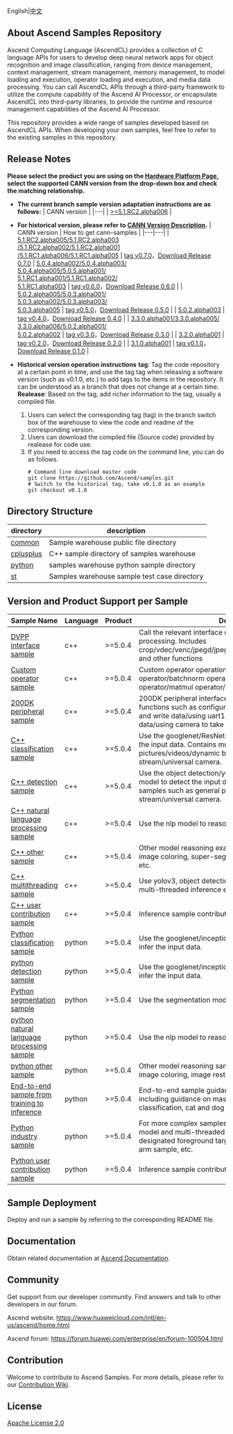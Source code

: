 English|[中文](README_CN.md)

## About Ascend Samples Repository
   
Ascend Computing Language (AscendCL) provides a collection of C language APIs for users to develop deep neural network apps for object recognition and image classification, ranging from device management, context management, stream management, memory management, to model loading and execution, operator loading and execution, and media data processing. You can call AscendCL APIs through a third-party framework to utilize the compute capability of the Ascend AI Processor, or encapsulate AscendCL into third-party libraries, to provide the runtime and resource management capabilities of the Ascend AI Processor.

This repository provides a wide range of samples developed based on AscendCL APIs. When developing your own samples, feel free to refer to the existing samples in this repository.

## Release Notes

**Please select the product you are using on the [Hardware Platform Page](https://www.hiascend.com/hardware/firmware-drivers?tag=community), select the supported CANN version from the drop-down box and check the matching relationship.**

- **The current branch sample version adaptation instructions are as follows:**
    | CANN version |
    |---|
    | [>=5.1.RC2.alpha006](https://www.hiascend.com/software/cann/community) |

- **For historical version, please refer to [CANN Version Description](#Version-Description).**
    | CANN version | How to get cann-samples |
    |---|---|
    | [5.1.RC2.alpha005/5.1.RC2.alpha003<br>/5.1.RC2.alpha002/5.1.RC2.alpha001<br>/5.1.RC1.alpha006/5.1.RC1.alpha005](https://www.hiascend.com/software/cann/community) | [tag v0.7.0](https://github.com/Ascend/samples/tree/v0.7.0/)，[Download Release 0.7.0](https://github.com/Ascend/samples/releases/v0.7.0) 
    | [5.0.4.alpha002/5.0.4.alpha003/<br>5.0.4.alpha005/5.0.5.alpha001/<br>5.1.RC1.alpha001/5.1.RC1.alpha002/<br>5.1.RC1.alpha003](https://www.hiascend.com/software/cann/community) | [tag v0.6.0](https://github.com/Ascend/samples/tree/v0.6.0/)，[Download Release 0.6.0](https://github.com/Ascend/samples/releases/v0.6.0) |
    | [5.0.2.alpha005/5.0.3.alpha001/<br>5.0.3.alpha002/5.0.3.alpha003/<br>5.0.3.alpha005](https://www.hiascend.com/software/cann/community) | [tag v0.5.0](https://github.com/Ascend/samples/tree/v0.5.0/)，[Download Release 0.5.0](https://github.com/Ascend/samples/releases/v0.5.0) |
    | [5.0.2.alpha003](https://www.hiascend.com/software/cann/community) | [tag v0.4.0](https://github.com/Ascend/samples/tree/v0.4.0/)，[Download Release 0.4.0](https://github.com/Ascend/samples/releases/v0.4.0) |
    | [3.3.0.alpha001/3.3.0.alpha005/<br>3.3.0.alpha006/5.0.2.alpha001/<br>5.0.2.alpha002](https://www.hiascend.com/software/cann/community) | [tag v0.3.0](https://github.com/Ascend/samples/tree/v0.3.0/)，[Download Release 0.3.0](https://github.com/Ascend/samples/releases/v0.3.0) |
    | [3.2.0.alpha001](https://www.hiascend.com/software/cann/community) | [tag v0.2.0](https://github.com/Ascend/samples/tree/v0.2.0/)，[Download Release 0.2.0](https://github.com/Ascend/samples/releases/v0.2.0) |
    | [3.1.0.alpha001](https://www.hiascend.com/software/cann/community) | [tag v0.1.0](https://github.com/Ascend/samples/tree/v0.1.0/)，[Download Release 0.1.0](https://github.com/Ascend/samples/releases/v0.1.0) |

- **Historical version operation instructions**
   **tag**: Tag the code repository at a certain point in time, and use the tag tag when releasing a software version (such as v0.1.0, etc.) to add tags to the items in the repository. It can be understood as a branch that does not change at a certain time.
   **Realease**: Based on the tag, add richer information to the tag, usually a compiled file.
   1. Users can select the corresponding tag (tag) in the branch switch box of the warehouse to view the code and readme of the corresponding version.
   2. Users can download the compiled file (Source code) provided by realease for code use.
   3. If you need to access the tag code on the command line, you can do as follows.
      ````
      # Command line download master code
      git clone https://github.com/Ascend/samples.git
      # Switch to the historical tag, take v0.1.0 as an example
      git checkout v0.1.0
      ````

## Directory Structure
| directory | description |
|---|---|
| [common](./common) | Sample warehouse public file directory |
| [cplusplus](./cplusplus) | C++ sample directory of samples warehouse |
| [python](./python) | samples warehouse python sample directory |
| [st](./st) | Samples warehouse sample test case directory | 

## Version and Product Support per Sample<a name="Version and Product Support per Sample"></a>

| Sample Name                              | Language | Product                | Description |
| ---------------------------------------- | -------- | ------------ | ---------------------- |
| [DVPP interface sample](./cplusplus/level2_simple_inference/0_data_process) |  c++ | >=5.0.4 | Call the relevant interface of dvpp to realize image processing. Includes crop/vdec/venc/jpegd/jpege/resize/batchcrop/cropandpaste and other functions |
| [Custom operator sample](./cplusplus/level1_single_api/4_op_dev/2_verify_op) |  c++ | >=5.0.4 | Custom operator operation verification, including Add operator/batchnorm operator/conv2d operator/lstm operator/matmul operator/reshape operator, etc.|
| [200DK peripheral sample](./cplusplus/level1_single_api/5_200dk_peripheral) |  c++ | >=5.0.4 | 200DK peripheral interface related cases, including functions such as configuring GPIO pins/using i2c to read and write data/using uart1 serial port to send and receive data/using camera to take photos or videos.|
| [C++ classification sample](./cplusplus/level2_simple_inference/1_classification) |  c++ | >=5.0.4 | Use the googlenet/ResNet-50 model to classify and infer the input data. Contains multiple feature samples such as pictures/videos/dynamic batch/multi-batch/video stream/universal camera.|
| [C++ detection sample](./cplusplus/level2_simple_inference/2_object_detection) |  c++ | >=5.0.4 | Use the object detection/yolov3/yolov4/vgg_ssd/faster_rcnn model to detect the input data. Contains various feature samples such as general picture/universal video//video stream/universal camera.|
| [C++ natural language processing sample](./cplusplus/level2_simple_inference/5_nlp) |  c++ | >=5.0.4 | Use the nlp model to reason about the input data. |
| [C++ other sample](./cplusplus/level2_simple_inference/6_other) |  c++ | >=5.0.4 | Other model reasoning examples, including black and white image coloring, super-segmentation, image enhancement, etc. | 
| [C++ multithreading sample](./cplusplus/level2_simple_inference/n_performance/1_multi_process_thread) |  c++ | >=5.0.4 | Use yolov3, object detection and other models to perform multi-threaded inference examples on input data. |
| [C++ user contribution sample](./cplusplus/contrib) |  c++ | >=5.0.4 | Inference sample contributed by users.|
| [Python classification sample](./python/level2_simple_inference/1_classification) |  python | >=5.0.4 | Use the googlenet/inceptionv3/vgg16 model to classify and infer the input data. |
| [python detection sample](./python/level2_simple_inference/1_classification) |  python | >=5.0.4 | Use the googlenet/inceptionv3/vgg16 model to classify and infer the input data. |
| [Python segmentation sample](./python/level2_simple_inference/3_segmentation) | python | >=5.0.4 | Use the segmentation model to segment the input image. |
| [python natural language processing sample](./python/level2_simple_inference/5_nlp) | python | >=5.0.4 | Use the nlp model to reason about the input data. |
| [python other sample](./python/level2_simple_inference/6_other) | python | >=5.0.4 | Other model reasoning sample, including black and white image coloring, image restoration, etc. |
| [End-to-end sample from training to inference](./python/level2_simple_inference/n_e2e) | python | >=5.0.4 | End-to-end sample guidance from training to deployment, including guidance on mask recognition, garbage classification, cat and dog battles, etc. |
| [Python industry sample](./python/level3_multi_model) | python | >=5.0.4 | For more complex samples, combine hardware or use multi-model and multi-threaded samples. Such as removing the designated foreground target sample of the image, the robot arm sample, etc. |
| [Python user contribution sample](./python/contrib) | python | >=5.0.4 | Inference sample contributed by users. |


## Sample Deployment

   Deploy and run a sample by referring to the corresponding README file.   

## Documentation

Obtain related documentation at [Ascend Documentation](https://support.huaweicloud.com/intl/en-us/ascenddocument/index.html).

## Community

Get support from our developer community. Find answers and talk to other developers in our forum.

Ascend website: https://www.huaweicloud.com/intl/en-us/ascend/home.html

Ascend forum: https://forum.huawei.com/enterprise/en/forum-100504.html

## Contribution

Welcome to contribute to Ascend Samples. For more details, please refer to our [Contribution Wiki](./CONTRIBUTING_EN.md).

## License
[Apache License 2.0](LICENSE)